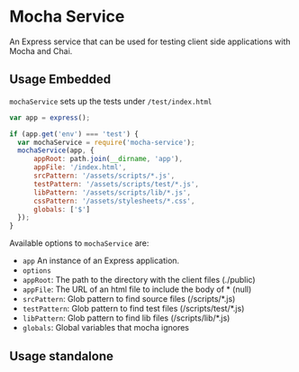 # Mocha Service

An Express service that can be used for testing client side applications with
Mocha and Chai.

## Usage Embedded

`mochaService` sets up the tests under `/test/index.html`

```javascript
var app = express();

if (app.get('env') === 'test') {
  var mochaService = require('mocha-service');
  mochaService(app, {
      appRoot: path.join(__dirname, 'app'),
      appFile: '/index.html',
      srcPattern: '/assets/scripts/*.js',
      testPattern: '/assets/scripts/test/*.js',
      libPattern: '/assets/scripts/lib/*.js',
      cssPattern: '/assets/stylesheets/*.css',
      globals: ['$']
  });
}
```

Available options to `mochaService` are:
 * `app` An instance of an Express application.
 * `options`
 *  `appRoot`: The path to the directory with the client files (./public)
 *  `appFile`: The URL of an html file to include the body of *  (null)
 *  `srcPattern`: Glob pattern to find source files (/scripts/*.js)
 *  `testPattern`: Glob pattern to find test files (/scripts/test/*.js)
 *  `libPattern`: Glob pattern to find lib files (/scripts/lib/*.js)
 *  `globals`: Global variables that mocha ignores


## Usage standalone


